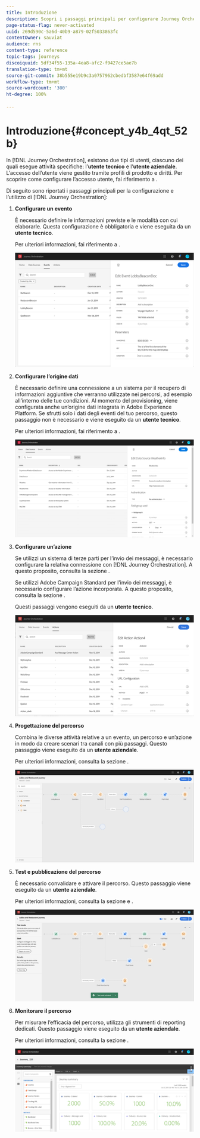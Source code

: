 ```yaml
---
title: Introduzione
description: Scopri i passaggi principali per configurare Journey Orchestration e creare il primo percorso.
page-status-flag: never-activated
uuid: 269d590c-5a6d-40b9-a879-02f5033863fc
contentOwner: sauviat
audience: rns
content-type: reference
topic-tags: journeys
discoiquuid: 5df34f55-135a-4ea8-afc2-f9427ce5ae7b
translation-type: tm+mt
source-git-commit: 38b555e19b9c3a0757962cbedbf3587e64f69add
workflow-type: tm+mt
source-wordcount: '300'
ht-degree: 100%

---
```



# Introduzione{#concept_y4b_4qt_52b}

In [!DNL Journey Orchestration], esistono due tipi di utenti, ciascuno dei quali esegue attività specifiche: l’**utente tecnico** e l’**utente aziendale**. L’accesso dell’utente viene gestito tramite profili di prodotto e diritti. Per scoprire come configurare l’accesso utente, fai riferimento a [](../about/access-management.md).

Di seguito sono riportati i passaggi principali per la configurazione e l’utilizzo di [!DNL Journey Orchestration]:

1. **Configurare un evento**

   È necessario definire le informazioni previste e le modalità con cui elaborarle. Questa configurazione è obbligatoria e viene eseguita da un **utente tecnico**.

   Per ulteriori informazioni, fai riferimento a [](../event/about-events.md).

   ![](../assets/journey7.png)

1. **Configurare l’origine dati**

   È necessario definire una connessione a un sistema per il recupero di informazioni aggiuntive che verranno utilizzate nei percorsi, ad esempio all’interno delle tue condizioni. Al momento del provisioning, viene configurata anche un’origine dati integrata in Adobe Experience Platform. Se sfrutti solo i dati degli eventi del tuo percorso, questo passaggio non è necessario e viene eseguito da un **utente tecnico**.

   Per ulteriori informazioni, fai riferimento a [](../datasource/about-data-sources.md).

   ![](../assets/journey22.png)

1. **Configurare un’azione**

   Se utilizzi un sistema di terze parti per l’invio dei messaggi, è necessario configurare la relativa connessione con [!DNL Journey Orchestration]. A questo proposito, consulta la sezione [](../action/about-custom-action-configuration.md).

   Se utilizzi Adobe Campaign Standard per l’invio dei messaggi, è necessario configurare l’azione incorporata. A questo proposito, consulta la sezione [](../action/working-with-adobe-campaign.md).

   Questi passaggi vengono eseguiti da un **utente tecnico**.

   ![](../assets/custom2.png)

1. **Progettazione del percorso**

   Combina le diverse attività relative a un evento, un percorso e un’azione in modo da creare scenari tra canali con più passaggi. Questo passaggio viene eseguito da un **utente aziendale**.

   Per ulteriori informazioni, consulta la sezione [](../building-journeys/journey.md).

   ![](../assets/journeyuc2_24.png)

1. **Test e pubblicazione del percorso**

   È necessario convalidare e attivare il percorso. Questo passaggio viene eseguito da un **utente aziendale**.

   Per ulteriori informazioni, consulta la sezione [](../building-journeys/testing-the-journey.md) e [](../building-journeys/publishing-the-journey.md).

   ![](../assets/journeyuc2_32bis.png)

1. **Monitorare il percorso**

   Per misurare l’efficacia del percorso, utilizza gli strumenti di reporting dedicati. Questo passaggio viene eseguito da un **utente aziendale**.

   Per ulteriori informazioni, consulta la sezione [](../reporting/about-journey-reports.md).

   ![](../assets/dynamic_report_journey_12.png)

